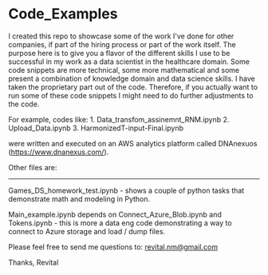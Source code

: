 # Code_Examples

I created this repo to showcase some of the work I've done for other companies, if part of the hiring process or part of the work itself. 
The purpose here is to give you a flavor of the different skills I use to be successful in my work as a data scientist in the healthcare domain. 
Some code snippets are more technical, some more mathematical and some present a combination of knowledge domain and data science skills. 
I have taken the proprietary part out of the code. Therefore, if you actually want to run some of these code snippets I might need to do further adjustments to the code.

For example, codes like:
                    1. Data_transfom_assinemnt_RNM.ipynb
                    2. Upload_Data.ipynb
                    3. HarmonizedT-input-Final.ipynb
                
were written and executed on an AWS analytics platform called DNAnexuos (https://www.dnanexus.com/).


Other files are:
_______________

Games_DS_homework_test.ipynb - shows a couple of python tasks that demonstrate math and modeling in Python.

Main_example.ipynb depends on Connect_Azure_Blob.ipynb and Tokens.ipynb - this is more a data eng code demonstrating a way to connect to Azure storage and load / dump files. 

Please feel free to send me questions to: revital.nm@gmail.com

Thanks,
Revital
